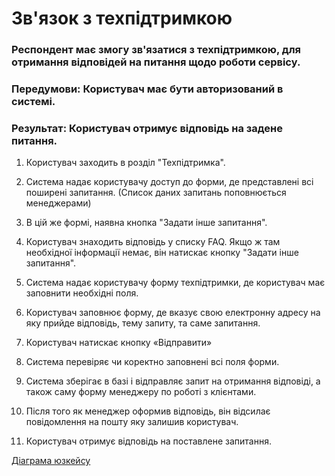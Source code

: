 # Зв'язок з техпідтримкою

### Респондент має змогу зв'язатися з техпідтримкою, для отримання відповідей на питання щодо роботи сервісу.

### Передумови: Користувач має бути авторизований в системі.

### Результат: Користувач отримує відповідь на задене питання. 

1. Користувач заходить в розділ "Техпідтримка".

2. Система надає користувачу доступ до форми, де представлені всі поширені запитання. (Список даних запитань поповнюється менеджерами)

3. В цій же формі, наявна кнопка "Задати інше запитання".

4. Користувач знаходить відповідь у списку FAQ. Якщо ж там необхідної інформації немає, він натискає кнопку "Задати інше запитання".

5. Система надає користувачу форму техпідтримки, де користувач має заповнити необхідні поля.

6. Користувач заповнює форму, де вказує свою електронну адресу на яку прийде відповідь, тему запиту, та саме запитання.

7. Користувач натискає кнопку «Відправити»

8. Система перевіряє чи коректно заповнені всі поля форми.

9. Система зберігає в базі і відправляє запит на отримання відповіді, а також саму форму менеджеру по роботі з клієнтами.

10. Після того як менеджер оформив відповідь, він відсилає повідомлення на пошту яку залишив користувач.

11. Користувач отримує відповідь на поставлене запитання.

[Діаграма юзкейсу](https://github.com/ip-85/System-Dynamics/blob/master/Doc/UMLDiagrams/scenarios/user/Diagrams/UC4-techSupport.md)
